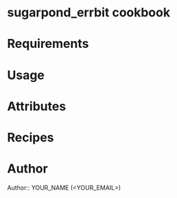 # sugarpond_errbit cookbook

# Requirements

# Usage

# Attributes

# Recipes

# Author

Author:: YOUR_NAME (<YOUR_EMAIL>)
